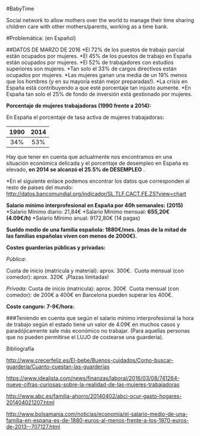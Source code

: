 #BabyTime

Social network to allow mothers over the world to manage their time sharing children care with other mothers/parents, working as a time bank.


#Problemática: (en Español)

##DATOS DE MARZO DE 2016
*El 72% de los puestos de trabajo parcial están ocupados por mujeres.
*El 45% de los puestos de trabajo en España están ocupados por mujeres.
*El 52% de trabajadores con estudios superiores son mujeres.
*Tan solo el 33% de cargos directivos están ocupados por mujeres.
*Las mujeres ganan una media de un 19% menos que los hombres (y en su mayoría están mejor preparadas!).
*La crisis en España está contribuyendo a que esté porcentaje tan injusto aumente.
*En España tan solo el 25% de fondo de inversión está gestionado por mujeres.

**Porcentaje de mujeres trabajadoras (1990 frente a 2014):**

En España el porcentaje de tasa activa de mujeres trabajadoras:

|1990|2014|
|:----:|:----:|
|34%|53%|

Hay que tener en cuenta que actualmente nos encontramos en una situación económica delicada y el porcentaje de desempleo en España es elevado, **en 2014 se alcanzó el 25.5% de DESEMPLEO** .

*En el siguiente enlace podemos encontrar los datos que corresponden al resto de países del mundo:
http://datos.bancomundial.org/indicador/SL.TLF.CACT.FE.ZS?view=chart

**Salario mínimo interprofesional en España por 40h semanales: (2015)**
*Salario Mínimo diario: 21,84€ 
*Salario Mínimo mensual: **655,20€ (4.09€/h)**
*Salario Mínimo anual: 9172,80€ (14 pagas)

**Sueldo medio de una familia española: 1880€/mes. (mas de la mitad de las familias españolas viven con menos de 2000€).**

**Costes guarderías públicas y privadas:**

  _Pública_:  

  Cuota de inicio (matricula y material): aprox. 300€. 	Cuota mensual (con comedor): aprox. 320€ 	¡Plazas limitadas!
 	
  _Privada:_
	Cuota de inicio (matricula): aprox. 300€ 	Cuota mensual (con comedor): de 200€ a 400€ en Barcelona pueden superar los 400€.
  
**Coste canguro: 7-9€/hora:** 

###Teniendo en cuenta que según el salario mínimo interprofesional  la hora de trabajo según el estado tiene un valor de 4.09€ en muchos casos y paradójicamente sale más económico no trabajar. (Para aquellas personas que no pueden permitirse el  LUJO de costearse una guardería).


Bibliografía

http://www.crecerfeliz.es/El-bebe/Buenos-cuidados/Como-buscar-guarderia/Cuanto-cuestan-las-guarderias

https://www.idealista.com/news/finanzas/laboral/2016/03/08/741264-nueve-cifras-curiosas-sobre-la-realidad-de-las-mujeres-trabajadoras

http://www.abc.es/familia-ahorro/20140402/abci-ocur-gasto-hogares-201404021207.html

http://www.bolsamania.com/noticias/economia/el-salario-medio-de-una-familia-en-espana-es-de-1880-euros-al-menos-frente-a-los-1970-euros-de-2013--707127.html
